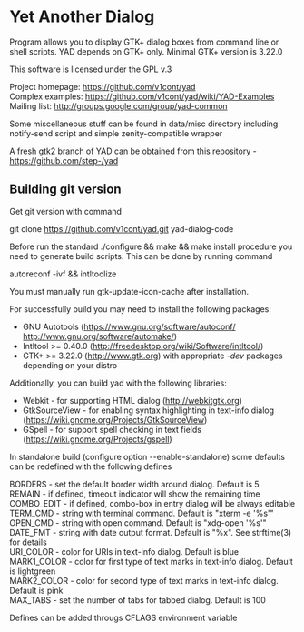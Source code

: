 Yet Another Dialog
====================

Program allows you to display GTK+ dialog boxes from command line or 
shell scripts. YAD depends on GTK+ only. Minimal GTK+ version is 3.22.0

This software is licensed under the GPL v.3

Project homepage: https://github.com/v1cont/yad  
Complex examples: https://github.com/v1cont/yad/wiki/YAD-Examples  
Mailing list: http://groups.google.com/group/yad-common  

Some miscellaneous stuff can be found in data/misc directory including notify-send script
and simple zenity-compatible wrapper 

A fresh gtk2 branch of YAD can be obtained from this repository - https://github.com/step-/yad

Building git version
----------------------

Get git version with command

git clone https://github.com/v1cont/yad.git yad-dialog-code

Before run the standard ./configure && make && make install procedure
you need to generate build scripts. This can be done by running command

autoreconf -ivf && intltoolize

You must manually run gtk-update-icon-cache after installation.

For successfully build you may need to install the following packages:
* GNU Autotools (https://www.gnu.org/software/autoconf/ http://www.gnu.org/software/automake/)
* Intltool >= 0.40.0 (http://freedesktop.org/wiki/Software/intltool/)
* GTK+ >= 3.22.0 (http://www.gtk.org)
with appropriate *-dev* packages depending on your distro

Additionally, you can build yad with the following libraries:
* Webkit - for supporting HTML dialog (http://webkitgtk.org)
* GtkSourceView - for enabling syntax highlighting in text-info dialog (https://wiki.gnome.org/Projects/GtkSourceView)
* GSpell - for support spell checking in text fields (https://wiki.gnome.org/Projects/gspell)

In standalone build (configure option --enable-standalone) some defaults can be redefined with the following defines

BORDERS - set the default border width around dialog. Default is 5  
REMAIN - if defined, timeout indicator will show the remaining time  
COMBO_EDIT - if defined, combo-box in entry dialog will be always editable  
TERM_CMD - string with terminal command. Default is "xterm -e '%s'"  
OPEN_CMD - string with open command. Default is "xdg-open '%s'"  
DATE_FMT - string with date output format. Default is "%x". See strftime(3) for details  
URI_COLOR - color for URIs in text-info dialog. Default is blue  
MARK1_COLOR - color for first type of text marks in text-info dialog. Default is lightgreen  
MARK2_COLOR - color for second type of text marks in text-info dialog. Default is pink  
MAX_TABS - set the number of tabs for tabbed dialog. Default is 100

Defines can be added througs CFLAGS environment variable

